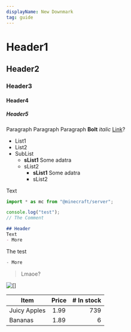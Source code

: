 ```yaml
---
displayName: New Downmark
tag: guide
---
```


# Header1
## Header2
### Header3
#### Header4
##### Header5
Paragraph
Paragraph
Paragraph **Bolt** *italic* [Link](/markdown)?
- List1
- List2
- SubList
  - **sList1**
  Some adatra
  - sList2
    - **sList1**
    Some adatra
    - sList2

Text
  ```javascript
  import * as mc from "@minecraft/server";
  
  console.log("test");
  // The Comment
  ```

```md
## Header
Text
- More
```
The test
```cpp
- More
```
> Lmaoe?

![[]](sidebar.png)

| Item         | Price | # In stock |
|--------------|:-----:|-----------:|
| Juicy Apples |  1.99 |        739 |
| Bananas      |  1.89 |          6 |